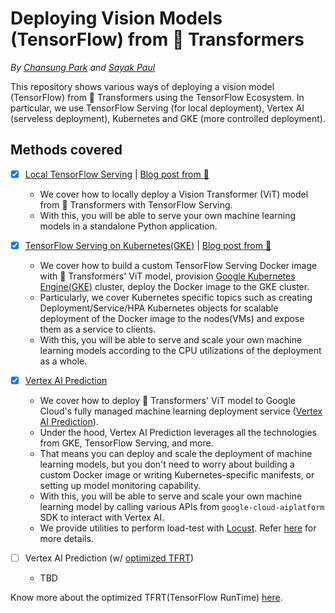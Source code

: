 # Deploying Vision Models (TensorFlow) from 🤗 Transformers

_By [Chansung Park](https://github.com/deep-diver) and [Sayak Paul](https://github.com/sayakpaul)_

This repository shows various ways of deploying a vision model (TensorFlow) from 🤗 Transformers using the TensorFlow Ecosystem. In particular, we use TensorFlow Serving (for local deployment), Vertex AI (serveless deployment), Kubernetes and GKE (more controlled deployment).

## Methods covered

- [x] [Local TensorFlow Serving](https://github.com/sayakpaul/deploy-hf-tf-vision-models/blob/main/hf_vision_model_tfserving.ipynb) | [Blog post from 🤗](https://huggingface.co/blog/tf-serving-vision)
  - We cover how to locally deploy a Vision Transformer (ViT) model from 🤗 Transformers with TensorFlow Serving. 
  - With this, you will be able to serve your own machine learning models in a standalone Python application.
- [x] [TensorFlow Serving on Kubernetes(GKE)](https://github.com/sayakpaul/deploy-hf-tf-vision-models/tree/main/hf_vision_model_tfserving_gke) | [Blog post from 🤗](https://huggingface.co/blog/deploy-tfserving-kubernetes)
  - We cover how to build a custom TensorFlow Serving Docker image with 🤗 Transformers' ViT model, provision [Google Kubernetes Engine(GKE)]((https://cloud.google.com/kubernetes-engine)) cluster, deploy the Docker image to the GKE cluster.
  - Particularly, we cover Kubernetes specific topics such as creating Deployment/Service/HPA Kubernetes objects for scalable deployment of the Docker image to the nodes(VMs) and expose them as a service to clients.
  - With this, you will be able to serve and scale your own machine learning models according to the CPU utilizations of the deployment as a whole.
- [x] [Vertex AI Prediction](https://github.com/sayakpaul/deploy-hf-tf-vision-models/tree/main/hf_vision_model_vertex_ai) 
  - We cover how to deploy 🤗 Transformers' ViT model to Google Cloud's fully managed machine learning deployment service ([Vertex AI Prediction]((https://cloud.google.com/vertex-ai/docs/predictions/getting-predictions))). 
  - Under the hood, Vertex AI Prediction leverages all the technologies from GKE, TensorFlow Serving, and more. 
  - That means you can deploy and scale the deployment of machine learning models, but you don't need to worry about building a custom Docker image or writing Kubernetes-specific manifests, or setting up model monitoring capability.
  - With this, you will be able to serve and scale your own machine learning model by calling various APIs from `google-cloud-aiplatform` SDK to interact with Vertex AI. 
  - We provide utilities to perform load-test with [Locust](https://locust.io/). Refer [here](./hf_vision_model_vertex_ai/locust) for more details.

- [ ] Vertex AI Prediction (w/ [optimized TFRT](https://cloud.google.com/vertex-ai/docs/predictions/optimized-tensorflow-runtime))
  - TBD

Know more about the optimized TFRT(TensorFlow RunTime) [here](https://github.com/tensorflow/runtime).

